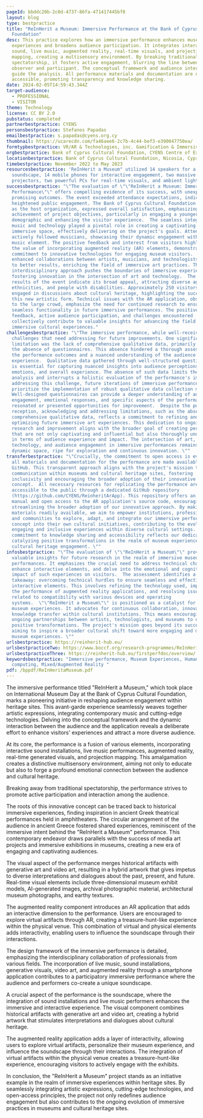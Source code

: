 ```yaml
---
pageId: bbddc20b-2c0d-4737-86fa-471417445bf8
layout: blog
type: bestpractice
title: "ReInHerit a Museum: Immersive Performance at the Bank of Cyprus Cultural
  Foundation"
desc: This practice explores how an immersive performance enhances museum
  experiences and broadens audience participation. It integrates interactive
  sound, live music, augmented reality, real-time visuals, and projection
  mapping, creating a multisensory environment. By breaking traditional
  spectatorship, it fosters active engagement, blurring the line between
  observer and participant. The conceptual framework and audience interaction
  guide the analysis. All performance materials and documentation are openly
  accessible, promoting transparency and knowledge sharing.
date: 2024-02-05T14:59:43.344Z
target-audience:
  - PROFESSIONAL
  - VISITOR
theme: Technology
license: CC BY 2.0
pubstatus: completed
partnerbestpractice: CYENS
personsbestpractice: Stefanos Papadas
emailbestpractice: s.papadas@cyens.org.cy
thumbnail: https://ucarecdn.com/fa46aee6-2c7b-4c44-bef3-e390047750ea/
formtypbestpractice: VR/AR & Technologies, inc. Gamification & Immersive perfomances
orgbestpractice: Bank of Cyprus Cultural Foundation, CYENS Centre of Excellence, Nicosia, Cyprus
locationbestpractice: Bank of Cyprus Cultural Foundation, Nicosia, Cyprus
timebestpractice: November 2022 to May 2023
resourcesbestpractice: 'ReInHerit a Museum" utilized 14 speakers for a spatial
  soundscape, 14 mobile phones for interactive engagement, two massive
  projectors, two powerful PCs for real-time visuals, and ambient lights. '
successbestpractice: "\"The evaluation of \"\"ReInHerit a Museum: Immersive
  Performance\"\" offers compelling evidence of its success, with unexpected and
  promising outcomes. The event exceeded attendance expectations, indicating
  heightened public engagement. The Bank of Cyprus Cultural Foundation (BoCCF),
  as the host organization, expressed overall satisfaction, emphasizing the
  achievement of project objectives, particularly in engaging a younger
  demographic and enhancing the visitor experience.  The seamless integration of
  music and technology played a pivotal role in creating a captivating and
  immersive space, effectively delivering on the project's goals. Attendees
  actively followed musicians, showcasing their dynamic engagement with the live
  music element. The positive feedback and interest from visitors highlighted
  the value of incorporating augmented reality (AR) elements, demonstrating a
  commitment to innovative technologies for engaging museum visitors.  Exploring
  enhanced collaborations between artists, musicians, and technologists can lead
  to better results, enriching the field of immersive art practices. The
  interdisciplinary approach pushes the boundaries of immersive experiences,
  fostering innovation in the intersection of art and technology.  The reported
  results of the event indicate its broad appeal, attracting diverse age groups,
  ethnicities, and people with disabilities. Approximately 250 visitors actively
  engaged in discussions about cultural heritage, highlighting the success of
  this new artistic form. Technical issues with the AR application, observed due
  to the large crowd, emphasize the need for continued research to ensure
  seamless functionality in future immersive performances. The positive
  feedback, active audience participation, and challenges encountered
  collectively contribute to valuable insights for advancing the field of
  immersive cultural experiences."
challengesbestpractice: "\"The immersive performance, while well-received, had
  challenges that need addressing for future improvements. One significant
  limitation was the lack of comprehensive qualitative data, primarily due to
  the absence of questionnaires. This absence hindered a thorough assessment of
  the performance outcomes and a nuanced understanding of the audience's
  experience.  Qualitative data gathered through well-structured questionnaires,
  is essential for capturing nuanced insights into audience perceptions,
  emotions, and overall experience. The absence of such data limits the depth of
  analysis and interrupts a holistic evaluation of the performance's impact.  In
  addressing this challenge, future iterations of immersive performances should
  prioritize the implementation of robust qualitative data collection methods.
  Well-designed questionnaires can provide a deeper understanding of audience
  engagement, emotional responses, and specific aspects of the performance that
  resonated or presented opportunities for improvement.  Despite the positive
  reception, acknowledging and addressing limitations, such as the absence of
  comprehensive qualitative data, reflects a commitment to refining and
  optimizing future immersive art experiences. This dedication to ongoing
  research and improvement aligns with the broader goal of creating performances
  that are not only captivating and influential but also thoroughly understood
  in terms of audience experience and impact. The intersection of art,
  technology, and audience engagement in immersive performances remains a
  dynamic space, ripe for exploration and continuous innovation. \""
transferbestpractice: "\"Crucially, the commitment to open access is evident, as
  all materials and documentation for the performance are made available on
  GitHub. This transparent approach aligns with the project's mission to disrupt
  communication within museums and cultural heritage sites, fostering
  inclusivity and encouraging the broader adoption of their innovative
  concept.  All necessary resources for replicating the performance are now
  accessible to the public through a dedicated GitHub repository
  (https://github.com/CYENS/ReinheritArApp). This repository offers an extensive
  manual and open access to the AR application's source code, encouraging and
  streamlining the broader adoption of our innovative approach. By making these
  materials readily available, we aim to empower institutions, professionals,
  and communities to explore, adapt, and integrate our immersive performance
  concept into their own cultural initiatives, contributing to the evolution of
  engaging and inclusive experiences within diverse cultural settings. This
  commitment to knowledge sharing and accessibility reflects our dedication to
  catalyzing positive transformations in the realm of museum experiences and
  cultural heritage engagement. \""
infosbestpractice: "\"The evaluation of \"\"ReInHerit a Museum\"\" provides
  valuable insights for future research in the realm of immersive museum
  performances. It emphasizes the crucial need to address technical challenges,
  enhance interactive elements, and delve into the emotional and cognitive
  impact of such experiences on visitors.  The assessment identifies a key
  takeaway: overcoming technical hurdles to ensure seamless and effective
  interactive elements. This involves refining the technology used, improving
  the performance of augmented reality applications, and resolving issues
  related to compatibility with various devices and operating
  systems.  \"\"ReInHerit a Museum\"\" is positioned as a catalyst for reshaping
  museum experiences. It advocates for continuous collaboration, innovation, and
  knowledge transfer within cultural institutions. This means encouraging
  ongoing partnerships between artists, technologists, and museums to drive
  positive transformations. The project's mission goes beyond its success,
  aiming to inspire a broader cultural shift toward more engaging and meaningful
  museum experiences. \""
urlsbestpractice: https://reinherit-hub.eu/
urlsbestpracticeTwo: https://www.boccf.org/research-programmes/ReInHerit/
urlsbestpracticeThree: https://reinherit-hub.eu/firstperfdoc/overview/
keywordsbestpractice: "Immersive performance, Museum Experiences, Human-Centered
  computing, Mixed/Augmented Reality "
pdf: /bppdf/ReInHeritaMuseum.pdf
---
```

The immersive performance titled "ReInHerit a Museum," which took place on International Museum Day at the Bank of Cyprus Cultural Foundation, marks a pioneering initiative in reshaping audience engagement within heritage sites. This avant-garde experience seamlessly weaves together artistic expressions, integrating contemporary music and cutting-edge technologies. Delving into the conceptual framework and the dynamic interaction between the audience and the application reveals a deliberate effort to enhance visitors' experiences and attract a more diverse audience.

At its core, the performance is a fusion of various elements, incorporating interactive sound installations, live music performances, augmented reality, real-time generated visuals, and projection mapping. This amalgamation creates a distinctive multisensory environment, aiming not only to educate but also to forge a profound emotional connection between the audience and cultural heritage.

Breaking away from traditional spectatorship, the performance strives to promote active participation and interaction among the audience.

The roots of this innovative concept can be traced back to historical immersive experiences, finding inspiration in ancient Greek theatrical performances held in amphitheaters. The circular arrangement of the audience in ancient Greece fostered shared experiences, reminiscent of the immersive intent behind the "ReInHerit a Museum" performance. This contemporary endeavor draws parallels with the success of media art projects and immersive exhibitions in museums, creating a new era of engaging and captivating audiences.

The visual aspect of the performance merges historical artifacts with generative art and video art, resulting in a hybrid artwork that gives impetus to diverse interpretations and dialogues about the past, present, and future. Real-time visual elements include three-dimensional museum exhibit models, AI-generated images, archival photographic material, architectural museum photographs, and earthy textures.

The augmented reality component introduces an AR application that adds an interactive dimension to the performance. Users are encouraged to explore virtual artifacts through AR, creating a treasure-hunt-like experience within the physical venue. This combination of virtual and physical elements adds interactivity, enabling users to influence the soundscape through their interactions.

The design framework of the immersive performance is detailed, emphasizing the interdisciplinary collaboration of professionals from various fields. The incorporation of live music, sound installations, generative visuals, video art, and augmented reality through a smartphone application contributes to a participatory immersive performance where the audience and performers co-create a unique soundscape.

A crucial aspect of the performance is the soundscape, where the integration of sound installations and live music performers enhances the immersive and interactive experience. The visual component combines historical artifacts with generative art and video art, creating a hybrid artwork that stimulates interpretations and dialogues about cultural heritage.

The augmented reality application adds a layer of interactivity, allowing users to explore virtual artifacts, personalize their museum experience, and influence the soundscape through their interactions. The integration of virtual artifacts within the physical venue creates a treasure-hunt-like experience, encouraging visitors to actively engage with the exhibits.

In conclusion, the "ReInHerit a Museum" project stands as an initiative example in the realm of immersive experiences within heritage sites. By seamlessly integrating artistic expressions, cutting-edge technologies, and open-access principles, the project not only redefines audience engagement but also contributes to the ongoing evolution of immersive practices in museums and cultural heritage sites.
